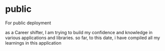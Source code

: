 # public
For public deployment


as a Career shifter, I am trying to build my confidence and knowledge in various applications and libraries. so far, to this date, i have compiled all my learnings in this application

